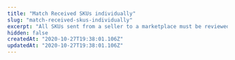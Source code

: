 ```yaml
---
title: "Match Received SKUs individually"
slug: "match-received-skus-individually"
excerpt: "All SKUs sent from a seller to a marketplace must be reviewed and matched. Actions in the matching process are added in the request body through the [matchType] object. Match type actions include: \n\n1. `newproduct`: match the SKU as a new product. \n\n2. `itemMatch`: associate the received SKU to an existing SKU. \n\n3. `productMatch`: associate the received SKU to an existing product. \n\n4. `deny`: deny the received SKU. \n\n5. `pending`: the received SKU requires attention. \n\n6. `incomplete`: the received SKU is lacking information to be matched. \n\n7. `insufficientScore`: the score given by the Matcher to this received SKU doesn't qualify it to be matched. \n\nNote that  if the autoApprove setting is enabled, the SKUs will be approved, regardless of the Score."
hidden: false
createdAt: "2020-10-27T19:38:01.106Z"
updatedAt: "2020-10-27T19:38:01.106Z"
---
```

